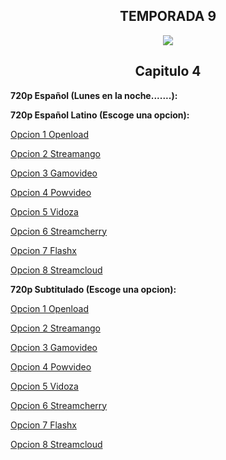 ## <div align="center">TEMPORADA 9
<div align="center"><img src="https://image.tmdb.org/t/p/w780/vv8lzWVRh7W5O5yZzbKjOVTNvUh.jpg"></div>

## <div align="center">Capitulo 4</center></div>

<b>720p Español (Lunes en la noche.......):</b>



<b>720p Español Latino (Escoge una opcion):</b>

<a href="https://openload.co/f/-bUpAifbxuo/">Opcion 1 Openload</a>

<a href="https://streamango.com/f/pcoqeqdfmfpoqqlf/">Opcion 2 Streamango</a>

<a href="http://gamovideo.com/1ar6epw0zr79">Opcion 3 Gamovideo</a>

<a href="http://powvideo.net/ulnzu5eve04j">Opcion 4 Powvideo</a>

<a href="https://vidoza.net/4h29jb6ctdfl.html">Opcion 5 Vidoza</a>

<a href="https://streamcherry.com/f/kfsomcokdnfbpdfl/">Opcion 6 Streamcherry</a>

<a href="https://www.flashx.tv/37clk61mvxk4.html">Opcion 7 Flashx</a>

<a href="http://streamcloud.eu/1gibdvjfk9j8">Opcion 8 Streamcloud</a>

<b>720p Subtitulado (Escoge una opcion):</b>

<a href="https://openload.co/f/J4OfP63cke4/">Opcion 1 Openload</a>

<a href="https://streamango.com/f/cmdfkfsokmcptnlq/">Opcion 2 Streamango</a>

<a href="http://gamovideo.com/f5sai6fmwuja">Opcion 3 Gamovideo</a>

<a href="http://powvideo.net/qcbw0roax6lg">Opcion 4 Powvideo</a>

<a href="https://vidoza.net/elj9j8spsshc.html">Opcion 5 Vidoza</a>

<a href="https://streamcherry.com/f/qbqltqddcmdktncs/">Opcion 6 Streamcherry</a>

<a href="https://www.flashx.tv/n0zt37kz77xk.html">Opcion 7 Flashx</a>

<a href="http://streamcloud.eu/3ozfcxmyppjh">Opcion 8 Streamcloud</a>
